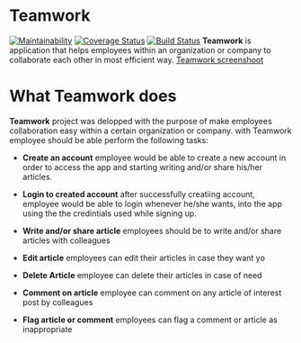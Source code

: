 # Teamwork
[![Maintainability](https://api.codeclimate.com/v1/badges/f231d346e1db5943d727/maintainability)](https://codeclimate.com/github/Sevenpros/Teamwork/maintainability)
[![Coverage Status](https://coveralls.io/repos/github/Sevenpros/Teamwork/badge.svg)](https://coveralls.io/github/Sevenpros/Teamwork)
[![Build Status](https://travis-ci.org/Sevenpros/Teamwork.svg?branch=develop)](https://travis-ci.org/Sevenpros/Teamwork)
**Teamwork** is application that helps employees within an organization or company to collaborate each other in most efficient way. 
[Teamwork screenshoot](./ui/images/landpage.jpg)


# What Teamwork does
**Teamwork** project was delopped with the purpose of make employees collaboration easy within a certain organization or company. 
with Teamwork employee should be able perform the following tasks:
*  **Create an account**
employee would be able to create a new account in order to access the app 
and starting writing and/or share his/her articles.
* **Login to created account**
after successfully creatiing account, employee would be able to login whenever he/she wants, into the app
using the the credintials used while signing up.
* **Write and/or share article**
employees should be to write and/or share articles with colleagues
* **Edit article**
employees can edit their articles in case they want yo
* **Delete Article** 
employee can delete their articles in case of need
* **Comment on article**
employee can comment on any article of interest post by colleagues

* **Flag article or comment**
employees can flag a comment or article as inappropriate
